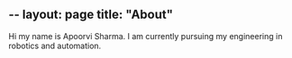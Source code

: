 --
layout: page
title: "About"
--

Hi my name is Apoorvi Sharma. I am currently pursuing my engineering in robotics and automation.
